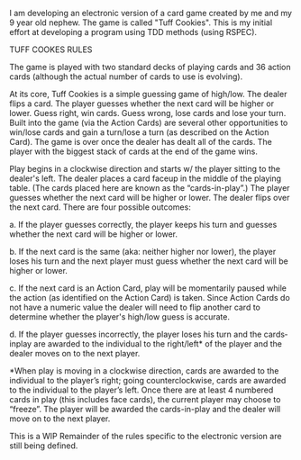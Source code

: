 I am developing an electronic version of a card game created by me and my 9 year old nephew.  The game is called "Tuff Cookies".  This is my initial effort at developing a program using TDD methods (using RSPEC).

TUFF COOKES RULES

The game is played with two standard decks of playing cards and 36 action cards (although the actual number of cards to use is evolving).

At its core, Tuff Cookies is a simple guessing game of high/low. The dealer flips a card. The player guesses whether the next card will be higher or lower. Guess right, win cards. Guess wrong, lose cards and lose your turn. Built into the game (via the Action Cards) are several other opportunities to win/lose cards and gain a turn/lose a turn (as described on the Action Card). The game is over once the dealer has dealt all of the cards. The player with the biggest stack of cards at the end of the game wins.



Play begins in a clockwise direction and starts w/ the player sitting to the dealer's left. The dealer places a card face­up in the middle of the playing table. (The cards placed here are known as the “cards­-in­-play”.) The player guesses whether the next card will be higher or lower. The dealer flips over the next card. There are four possible outcomes:

a. If the player guesses correctly, the player keeps his turn and guesses whether the next card will be higher or lower.

b. If the next card is the same (aka: neither higher nor lower), the player loses his turn and the next player must guess
whether the next card will be higher or lower.

c. If the next card is an Action Card, play will be momentarily paused while the action (as identified on the Action Card) is
taken. Since Action Cards do not have a numeric value the dealer will need to flip another card to determine whether
the player's high/low guess is accurate.

d. If the player guesses incorrectly, the player loses his turn and the cards­in­play are awarded to the individual to the
right/left* of the player and the dealer moves on to the next player.

*When play is moving in a clockwise direction, cards are awarded to the individual to the player’s right; going counter­clockwise,
cards are awarded to the individual to the player’s left. Once there are at least 4 numbered cards in play (this includes face cards), the current player may choose to “freeze”. The player will be awarded the cards­-in-­play and the dealer will move on to the next player.


This is a WIP
Remainder of the rules specific to the electronic version are still being defined.